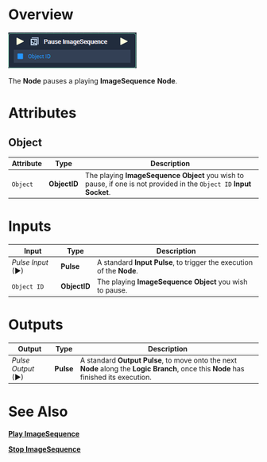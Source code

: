 # Overview

![The Pause Imagesequence Node.](../../../.gitbook/assets/incari/imagesequence/PauseImageSequence.PNG)

The **Node** pauses a playing **ImageSequence** **Node**.

# Attributes
## Object

|Attribute|Type|Description|
|---|---|---|
|`Object`|**ObjectID**|The playing **ImageSequence** **Object** you wish to pause, if one is not provided in the `Object ID` **Input** **Socket**.|

# Inputs

|Input|Type|Description|
|---|---|---|
|*Pulse Input* (►)|**Pulse**|A standard **Input Pulse**, to trigger the execution of the **Node**.|
|`Object ID`|**ObjectID**|The playing **ImageSequence** **Object** you wish to pause.

# Outputs

|Output|Type|Description|
|---|---|---|
|*Pulse Output* (►)|**Pulse**|A standard **Output Pulse**, to move onto the next **Node** along the **Logic Branch**, once this **Node** has finished its execution.|

# See Also
[**Play ImageSequence**](play-imagesequence.md)

[**Stop ImageSequence**](stop-imagesequence.md)

